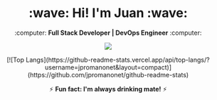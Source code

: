 <h1 align="center"><b>:wave: Hi! I'm Juan :wave:</b></h1>
<p align="center">:computer: <b>Full Stack Developer | DevOps Engineer</b> :computer:</p>

<p align="center"><img src="https://github-readme-stats.vercel.app/api?username=jpromanonet&&show_icons=true&title_color=00fa9a&icon_color=00c87b&text_color=00fa9a&bg_color=191919"></p>

<p align="center">
[![Top Langs](https://github-readme-stats.vercel.app/api/top-langs/?username=jpromanonet&layout=compact)](https://github.com/jpromanonet/github-readme-stats)
</p>

<p align="center">⚡ <b>Fun fact: I'm always drinking mate!</b> ⚡</p>
